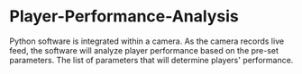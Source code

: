 # Player-Performance-Analysis
Python software is integrated within a camera. As the camera records live feed, the software will analyze player performance based  on the pre-set parameters. The list of parameters that will determine players' performance.
